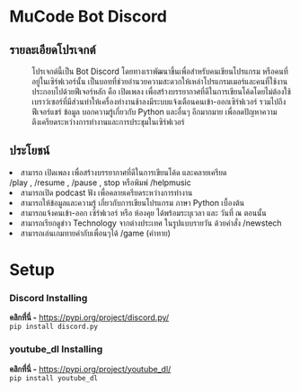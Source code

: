 # MuCode Bot Discord 

## รายละเอียดโปรเจกต์

<dd>โปรเจกต์นี้เป็น Bot Discord โดยทางเราพัฒนาขึ้นเพื่อสำหรับคนเขียนโปรแกรม หรือคนที่อยู่ในเซิร์ฟเวอร์นั้น เป็นบอทที่ช่วยอำนวยความสะดวกให้เหล่าโปรแกรมเมอร์และคนที่ใช้งาน ประกอบไปด้วยฟีเจอร์หลัก คือ เปิดเพลง เพื่อสร้างบรรยากาศที่ดีในการเขียนโค้ดโดยไม่ต้องใช้เบราว์เซอร์ที่มีส่วนทำให้เครื่องทำงานช้าลงมีระบบแจ้งเตือนคนเข้า-ออกเซิร์ฟเวอร์ รวมไปถึงฟีเจอร์แชร์ ข้อมูล บอกความรู้เกี่ยวกับ  Python และอื่นๆ อีกมากมาย เพื่อลดปัญหาความตึงเครียดระหว่างการทำงานและการประชุมในเซิร์ฟเวอร์</dd>

## ประโยชน์

<li>สามารถ เปิดเพลง เพื่อสร้างบรรยากาศที่ดีในการเขียนโค้ด และคลายเครียด</li>
/play , /resume , /pause , stop หรือพิมพ์ /helpmusic

<li>สามารถเปิด podcast ฟัง เพื่อคลายเครียดระหว่างการทำงาน</li>

<li>สามารถให้ข้อมูลและความรู้ เกี่ยวกับการเขียนโปรแกรม ภาษา Python เบื้องต้น</li>

<li>สามารถแจ้งคนเข้า-ออก เซิร์ฟเวอร์ หรือ ห้องคุย ได้พร้อมระบุเวลา และ วันที่ ณ ตอนนั้น</li>

<li>สามารถเรียกดูข่าว Technology จากต่างประเทศ ในรูปแบบรายวัน ด้วยคำสั่ง /newstech</li>

<li>สามารถเล่นเกมทายคำกับเพื่อนๆได้ /game (คำทาย)</li>




# Setup
### Discord Installing <br>
**คลิกที่นี่ -** https://pypi.org/project/discord.py/ <br>
    ```pip install discord.py```

### youtube_dl Installing <br>
**คลิกที่นี่ -** https://pypi.org/project/youtube_dl/ <br>
    ```pip install youtube_dl```

